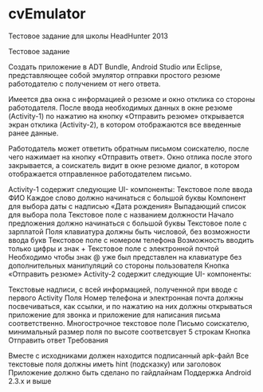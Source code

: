 cvEmulator
==========

Тестовое задание для школы HeadHunter 2013

Тестовое задание

Создать приложение в ADT Bundle, Android Studio или Eclipse, 
представляющее собой эмулятор отправки простого резюме работодателю с получением от него ответа.

Имеется два окна с информацией о резюме и окно отклика со стороны работодателя. 
После ввода необходимых данных в окне резюме (Activity-1) по нажатию на кнопку «Отправить резюме» 
открывается экран отклика (Activity-2), в котором отображаются все введенные ранее данные. 

Работодатель может ответить обратным письмом соискателю, 
после чего нажимает на кнопку «Отправить ответ». 
Окно отлика после этого закрывается, а соискатель видит в окне резюме диалог, 
в котором отображается отправленное работодателем письмо.

Activity-1 содержит следующие UI- компоненты:
Текстовое поле ввода ФИО Каждое слово должно начинаться с большой буквы Компонент для выбора даты 
с надписью «Дата рождения» Выпадающий список для выбора пола Текстовое поле с названием должности 
Начало предложения должно начинаться с большой буквы Текстовое поле с зарплатой 
Поля клавиатура должны быть числовой, без возможности ввода букв Текстовое поле 
с номером телефона Возможность вводить только цифры и знак + Текстовое поле с электронной почтой 
Необходимо чтобы знак @ уже был представлен на клавиатуре без дополнительных манипуляций 
со стороны пользователя Кнопка «Отправить резюме» Activity-2 
содержит следующие UI- компоненты:

Текстовые надписи, с всей информацией, полученной при вводе с первого Activity 
Поля Номер телефона и электронная почта должны посвечиваться, как ссылки, и 
по нажатию на них должны открываться приложение для звонка и приложение 
для написания письма соответственно. 
Многострочное текстовое поле Письмо соискателю, 
минимальный размер поля по высоте соответсвует 5 строкам Кнопка Отправить ответ Требования

Вместе с исходниками должен находится подписанный apk-файл 
Все текстовые поля должны иметь hint (подсказку) или заголовок 
Приложение должно быть сделано по гайдлайнам Поддержка Android 2.3.x и выше
